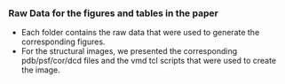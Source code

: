 ### Raw Data for the figures and tables in the paper

- Each folder contains the raw data that were used to generate the corresponding figures.
- For the structural images, we presented the corresponding pdb/psf/cor/dcd files and the vmd tcl scripts that were used to create the image.
